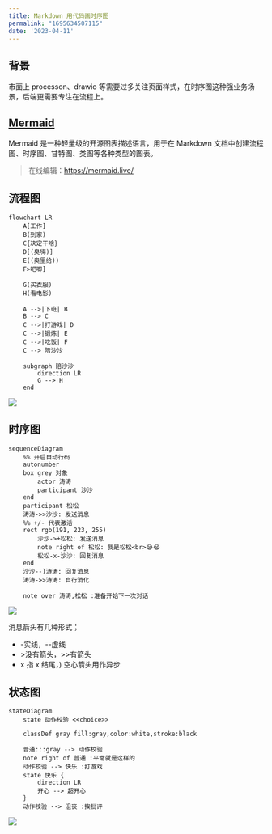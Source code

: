 ```yaml
---
title: Markdown 用代码画时序图
permalink: "1695634507115"
date: '2023-04-11'
---
```


## 背景

市面上 processon、drawio 等需要过多关注页面样式，在时序图这种强业务场景，后端更需要专注在流程上。

## [Mermaid](https://mermaid.js.org/)

Mermaid 是一种轻量级的开源图表描述语言，用于在 Markdown 文档中创建流程图、时序图、甘特图、类图等各种类型的图表。

> 在线编辑：https://mermaid.live/

## 流程图

```mermaid
flowchart LR
    A[工作]
    B(到家)
    C{决定干啥}
    D[(臭嗨)]
    E((奥里给))
    F>吧唧]

    G(买衣服)
    H(看电影)

    A -->|下班| B
    B --> C
    C -->|打游戏| D
    C -->|锻炼| E
    C -->|吃饭| F
    C --> 陪沙沙

    subgraph 陪沙沙
        direction LR
        G --> H
    end
```

![](https://image.caojiantao.site:1024/fba2130e-942d-4eab-8895-df1ada98b822.jpg)

## 时序图

```mermaid
sequenceDiagram
    %% 开启自动行码
    autonumber
    box grey 对象
        actor 涛涛
        participant 沙沙
    end
    participant 松松
    涛涛->>沙沙: 发送消息
    %% +/- 代表激活
    rect rgb(191, 223, 255)
        沙沙->+松松: 发送消息
        note right of 松松: 我是松松<br>😭😭
        松松-x-沙沙: 回复消息
    end
    沙沙--)涛涛: 回复消息
    涛涛->>涛涛: 自行消化

    note over 涛涛,松松 :准备开始下一次对话
```

![](https://image.caojiantao.site:1024/c72a9c26-dd30-41aa-a54a-35d17fe383ad.jpg)

消息箭头有几种形式；
- -实线，--虚线
- \>没有箭头，>>有箭头
- x 指 x 结尾，) 空心箭头用作异步 

## 状态图

```mermaid
stateDiagram
    state 动作校验 <<choice>>

    classDef gray fill:gray,color:white,stroke:black

    普通:::gray --> 动作校验
    note right of 普通 :平常就是这样的
    动作校验 --> 快乐 :打游戏
    state 快乐 {
        direction LR
        开心 --> 超开心
    } 
    动作校验 --> 沮丧 :挨批评
```

![](https://image.caojiantao.site:1024/d2eb5927-2121-4460-b1b4-cbcd96b98682.jpg)